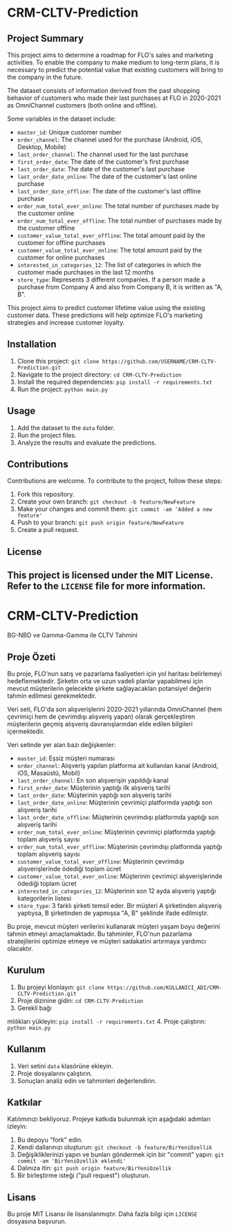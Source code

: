 
# CRM-CLTV-Prediction

## Project Summary

This project aims to determine a roadmap for FLO's sales and marketing activities. To enable the company to make medium to long-term plans, it is necessary to predict the potential value that existing customers will bring to the company in the future.

The dataset consists of information derived from the past shopping behavior of customers who made their last purchases at FLO in 2020-2021 as OmniChannel customers (both online and offline).

Some variables in the dataset include:

- `master_id`: Unique customer number
- `order_channel`: The channel used for the purchase (Android, iOS, Desktop, Mobile)
- `last_order_channel`: The channel used for the last purchase
- `first_order_date`: The date of the customer's first purchase
- `last_order_date`: The date of the customer's last purchase
- `last_order_date_online`: The date of the customer's last online purchase
- `last_order_date_offline`: The date of the customer's last offline purchase
- `order_num_total_ever_online`: The total number of purchases made by the customer online
- `order_num_total_ever_offline`: The total number of purchases made by the customer offline
- `customer_value_total_ever_offline`: The total amount paid by the customer for offline purchases
- `customer_value_total_ever_online`: The total amount paid by the customer for online purchases
- `interested_in_categories_12`: The list of categories in which the customer made purchases in the last 12 months
- `store_type`: Represents 3 different companies. If a person made a purchase from Company A and also from Company B, it is written as "A, B".

This project aims to predict customer lifetime value using the existing customer data. These predictions will help optimize FLO's marketing strategies and increase customer loyalty.

## Installation

1. Clone this project: `git clone https://github.com/USERNAME/CRM-CLTV-Prediction.git`
2. Navigate to the project directory: `cd CRM-CLTV-Prediction`
3. Install the required dependencies: `pip install -r requirements.txt`
4. Run the project: `python main.py`

## Usage

1. Add the dataset to the `data` folder.
2. Run the project files.
3. Analyze the results and evaluate the predictions.

## Contributions

Contributions are welcome. To contribute to the project, follow these steps:

1. Fork this repository.
2. Create your own branch: `git checkout -b feature/NewFeature`
3. Make your changes and commit them: `git commit -am 'Added a new feature'`
4. Push to your branch: `git push origin feature/NewFeature`
5. Create a pull request.

## License

This project is licensed under the MIT License. Refer to the `LICENSE` file for more information.
------------------------------------------------------------------

# CRM-CLTV-Prediction
BG-NBD ve Gamma-Gamma ile CLTV Tahmini

## Proje Özeti

Bu proje, FLO'nun satış ve pazarlama faaliyetleri için yol haritası belirlemeyi hedeflemektedir. Şirketin orta ve uzun vadeli planlar yapabilmesi için mevcut müşterilerin gelecekte şirkete sağlayacakları potansiyel değerin tahmin edilmesi gerekmektedir.

Veri seti, FLO'da son alışverişlerini 2020-2021 yıllarında OmniChannel (hem çevrimiçi hem de çevrimdışı alışveriş yapan) olarak gerçekleştiren müşterilerin geçmiş alışveriş davranışlarından elde edilen bilgileri içermektedir.

Veri setinde yer alan bazı değişkenler:

- `master_id`: Eşsiz müşteri numarası
- `order_channel`: Alışveriş yapılan platforma ait kullanılan kanal (Android, iOS, Masaüstü, Mobil)
- `last_order_channel`: En son alışverişin yapıldığı kanal
- `first_order_date`: Müşterinin yaptığı ilk alışveriş tarihi
- `last_order_date`: Müşterinin yaptığı son alışveriş tarihi
- `last_order_date_online`: Müşterinin çevrimiçi platformda yaptığı son alışveriş tarihi
- `last_order_date_offline`: Müşterinin çevrimdışı platformda yaptığı son alışveriş tarihi
- `order_num_total_ever_online`: Müşterinin çevrimiçi platformda yaptığı toplam alışveriş sayısı
- `order_num_total_ever_offline`: Müşterinin çevrimdışı platformda yaptığı toplam alışveriş sayısı
- `customer_value_total_ever_offline`: Müşterinin çevrimdışı alışverişlerinde ödediği toplam ücret
- `customer_value_total_ever_online`: Müşterinin çevrimiçi alışverişlerinde ödediği toplam ücret
- `interested_in_categories_12`: Müşterinin son 12 ayda alışveriş yaptığı kategorilerin listesi
- `store_type`: 3 farklı şirketi temsil eder. Bir müşteri A şirketinden alışveriş yaptıysa, B şirketinden de yapmışsa "A, B" şeklinde ifade edilmiştir.

Bu proje, mevcut müşteri verilerini kullanarak müşteri yaşam boyu değerini tahmin etmeyi amaçlamaktadır. Bu tahminler, FLO'nun pazarlama stratejilerini optimize etmeye ve müşteri sadakatini artırmaya yardımcı olacaktır.

## Kurulum

1. Bu projeyi klonlayın: `git clone https://github.com/KULLANICI_ADI/CRM-CLTV-Prediction.git`
2. Proje dizinine gidin: `cd CRM-CLTV-Prediction`
3. Gerekli bağı

mlılıkları yükleyin: `pip install -r requirements.txt`
4. Proje çalıştırın: `python main.py`

## Kullanım

1. Veri setini `data` klasörüne ekleyin.
2. Proje dosyalarını çalıştırın.
3. Sonuçları analiz edin ve tahminleri değerlendirin.

## Katkılar

Katılımınızı bekliyoruz. Projeye katkıda bulunmak için aşağıdaki adımları izleyin:

1. Bu depoyu "fork" edin.
2. Kendi dallarınızı oluşturun: `git checkout -b feature/BirYeniOzellik`
3. Değişikliklerinizi yapın ve bunları göndermek için bir "commit" yapın: `git commit -am 'BirYeniOzellik eklendi'`
4. Dalınıza itin: `git push origin feature/BirYeniOzellik`
5. Bir birleştirme isteği ("pull request") oluşturun.

## Lisans

Bu proje MIT Lisansı ile lisanslanmıştır. Daha fazla bilgi için `LICENSE` dosyasına başvurun.
